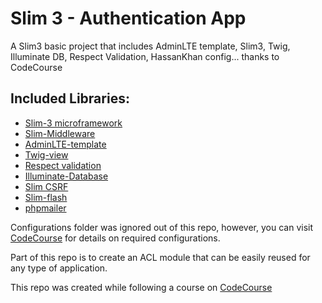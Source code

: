 # Slim 3 - Authentication App

A Slim3 basic project that includes AdminLTE template, Slim3, Twig, Illuminate DB, Respect Validation, HassanKhan config... thanks to CodeCourse

## Included Libraries:
* [Slim-3 microframework]
* [Slim-Middleware]
* [AdminLTE-template]
* [Twig-view]
* [Respect validation]
* [Illuminate-Database]
* [Slim CSRF]
* [Slim-flash]
* [phpmailer]

Configurations folder was ignored out of this repo, however, you can visit [CodeCourse] for details on required configurations.

Part of this repo is to create an ACL module that can be easily reused for any type of application.

This repo was created while following a course on [CodeCourse]

[Slim-3 microframework]: https://github.com/slimphp/Slim
[Slim-Middleware]: https://github.com/slimphp/Slim-Middleware
[AdminLTE-template]: https://github.com/almasaeed2010/AdminLTE
[Twig-view]: https://github.com/slimphp/Twig-View
[Respect validation]: https://github.com/Respect/Validation
[Illuminate-Database]: https://github.com/illuminate/database
[Slim CSRF]: https://github.com/slimphp/Slim-Csrf
[Slim-flash]: https://github.com/slimphp/Slim-Flash
[phpmailer]: https://github.com/PHPMailer/PHPMailer
[CodeCourse]: http://www.codecourse.com/
